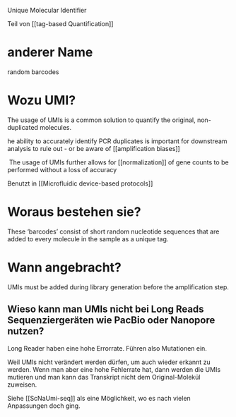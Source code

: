 Unique Molecular Identifier

Teil von [[tag-based Quantification]]

# anderer Name

random barcodes

# Wozu UMI?

The usage of UMIs is a common solution to quantify the original, non-duplicated molecules.

he ability to accurately identify PCR duplicates is important for downstream analysis to rule out - or be aware of [[amplification biases]]

 The usage of UMIs further allows for [[normalization]] of gene counts to be performed without a loss of accuracy

Benutzt in [[Microfluidic device-based protocols]]

# Woraus bestehen sie?

These ‘barcodes’ consist of short random nucleotide sequences that are added to every molecule in the sample as a unique tag.

# Wann angebracht?

UMIs must be added during library generation before the amplification step.

## Wieso kann man UMIs nicht bei Long Reads Sequenziergeräten wie PacBio oder Nanopore nutzen?


Long Reader haben eine hohe Errorrate. Führen also Mutationen ein.

Weil UMIs nicht verändert werden dürfen, um auch wieder erkannt zu werden. Wenn man aber eine hohe Fehlerrate hat, dann werden die UMIs mutieren und man kann das Transkript nicht dem Original-Molekül zuweisen.

Siehe [[ScNaUmi-seq]] als eine Möglichkeit, wo es nach vielen Anpassungen doch ging.


